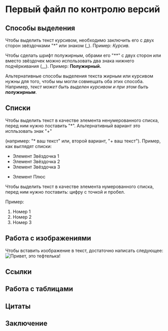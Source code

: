  # Первый файл по контролю версий

## Способы выделения
Чтобы выделить текст курсивом, необходимо заключить его с двух сторон звёздочками "*" или знаком (_).
Пример: *Курсив.*

Чтобы сделать шрифт полужирным, обрами его "**" с двух сторон или вместо звёздочек можно использовать два знака нижнего подчёркивания (__). Пример: **Полужирный.**

Альтернативные способы выделения текста жирным или курсивом нужны для того, чтобы мы могли совмещать оба этих способа. Например, _текст может быть выделен курсивом и при этом быть **полужирным**_.

## Списки
Чтобы выделить текст в качестве элемента ненумерованного списка, перед ним нужно поставить "*". Альтернативный вариант это испльзовать знак "+"

(например: "* ваш текст" или, второй вариант, "+ ваш текст").
Пример, как выглядят списки:
* Элемент Звёздочка 1
* Элемент Звёздочка 2
* Элемент Звёздочка 3
+ Элемент Плюс

Чтобы выделить текст в качестве элемента нумерованного списка, перед ним нужно поставить: цифру с точкой и пробел. 

Пример:
1. Номер 1
2. Номер 2 
3. Номер 3

## Работа с изображениями 

Чтобы вставить изображение в текст, достаточно написать следующее:
![Привет, это тефтелька!](Teftelka.jpg)

## Ссылки

## Работа с таблицами

## Цитаты 

## Заключение